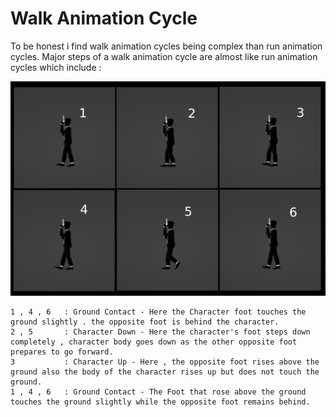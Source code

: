 # Walk Animation Cycle
To be honest i find walk animation cycles being complex than run animation cycles.
Major steps of a walk animation cycle are almost like run animation cycles which include : 

![walkcycle_image](walkcycle_1.jpg)

	1 , 4 , 6	: Ground Contact - Here the Character foot touches the ground slightly . the opposite foot is behind the character.
	2 , 5  		: Character Down - Here the character's foot steps down completely , character body goes down as the other opposite foot prepares to go forward.
	3 			: Character Up - Here , the opposite foot rises above the ground also the body of the character rises up but does not touch the ground.
	1 , 4 , 6	: Ground Contact - The Foot that rose above the ground touches the ground slightly while the opposite foot remains behind.
